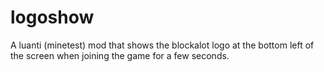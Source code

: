 # logoshow
A luanti (minetest) mod that shows the blockalot logo at the bottom left of the screen when joining the game for a few seconds.
